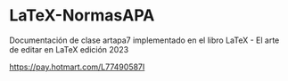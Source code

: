 # LaTeX-NormasAPA
Documentación de clase artapa7 implementado en el libro LaTeX - El arte de editar en LaTeX edición 2023

https://pay.hotmart.com/L77490587I

